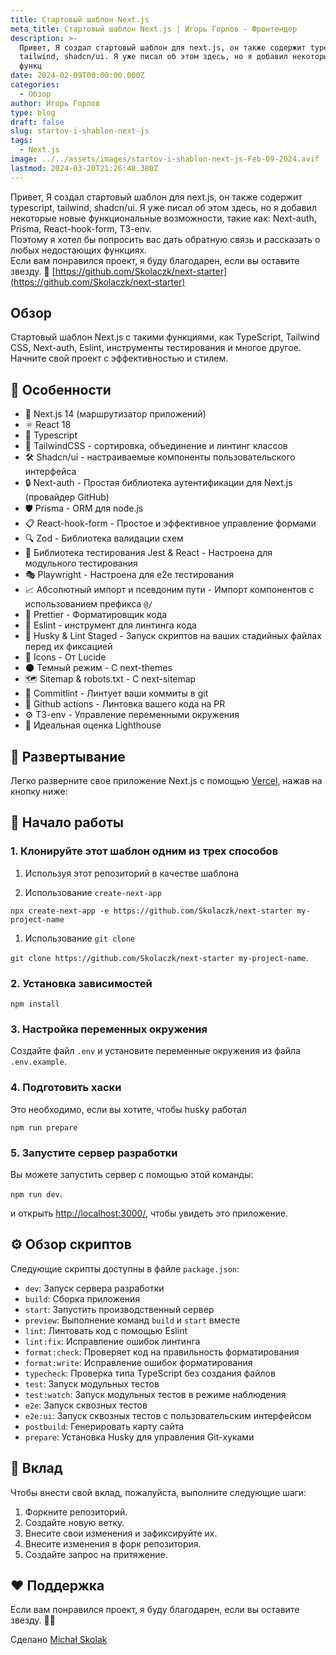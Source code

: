 ```yaml
---
title: Стартовый шаблон Next.js
meta_title: Стартовый шаблон Next.js | Игорь Горлов - Фронтeндер
description: >-
  Привет, Я создал стартовый шаблон для next.js, он также содержит typescript,
  tailwind, shadcn/ui. Я уже писал об этом здесь, но я добавил некоторые новые
  функц
date: 2024-02-09T00:00:00.000Z
categories:
  - Обзор
author: Игорь Горлов
type: blog
draft: false
slug: startov-i-shablon-next-js
tags:
  - Next.js
image: ../../assets/images/startov-i-shablon-next-js-Feb-09-2024.avif
lastmod: 2024-03-20T21:26:48.380Z
---
```


Привет,
Я создал стартовый шаблон для next.js, он также содержит typescript, tailwind, shadcn/ui. Я уже писал об этом здесь, но я добавил некоторые новые функциональные возможности, такие как: Next-auth, Prisma, React-hook-form, T3-env.  
Поэтому я хотел бы попросить вас дать обратную связь и рассказать о любых недостающих функциях.  
Если вам понравился проект, я буду благодарен, если вы оставите звезду. 🌟
[https://github.com/Skolaczk/next-starter](https://github.com/Skolaczk/next-starter)

## [](#overview)Обзор

Стартовый шаблон Next.js с такими функциями, как TypeScript, Tailwind CSS, Next-auth, Eslint, инструменты тестирования и многое другое. Начните свой проект с эффективностью и стилем.

## [](#features)🎉 Особенности

- 🚀 Next.js 14 (маршрутизатор приложений)
- ⚛️ React 18
- 📘 Typescript
- 🎨 TailwindCSS - сортировка, объединение и линтинг классов
- 🛠️ Shadcn/ui - настраиваемые компоненты пользовательского интерфейса
- 🔒 Next-auth - Простая библиотека аутентификации для Next.js (провайдер GitHub)
- 🛡️ Prisma - ORM для node.js
- 📋 React-hook-form - Простое и эффективное управление формами
- 🔍 Zod - Библиотека валидации схем
- 🧪 Библиотека тестирования Jest & React - Настроена для модульного тестирования
- 🎭 Playwright - Настроена для e2e тестирования
- 📈 Абсолютный импорт и псевдоним пути - Импорт компонентов с использованием префикса `@/`
- 💅 Prettier - Форматировщик кода
- 🧹 Eslint - инструмент для линтинга кода
- 🐶 Husky & Lint Staged - Запуск скриптов на ваших стадийных файлах перед их фиксацией
- 🔹 Icons - От Lucide
- 🌑 Темный режим - С next-themes
- 🗺️ Sitemap & robots.txt - С next-sitemap
- 📝 Commitlint - Линтует ваши коммиты в git
- 🤖 Github actions - Линтовка вашего кода на PR
- ⚙️ T3-env - Управление переменными окружения
- 💯 Идеальная оценка Lighthouse

## [](#deployment)🚀 Развертывание

Легко разверните свое приложение Next.js с помощью [Vercel](https://vercel.com/), нажав на кнопку ниже:

## [](#getting-started)🎯 Начало работы

### [](#1-clone-this-template-in-one-of-three-ways)1. Клонируйте этот шаблон одним из трех способов

1. Используя этот репозиторий в качестве шаблона

1. Использование `create-next-app`

`npx create-next-app -e https://github.com/Skolaczk/next-starter my-project-name`

1. Использование `git clone`

`git clone https://github.com/Skolaczk/next-starter my-project-name`.

### [](#2-install-dependencies)2. Установка зависимостей

`npm install`

### [](#3-set-up-environment-variables)3. Настройка переменных окружения

Создайте файл `.env` и установите переменные окружения из файла `.env.example`.

### [](#4-prepare-husky)4. Подготовить хаски

Это необходимо, если вы хотите, чтобы husky работал

`npm run prepare`

### [](#5-run-the-dev-server)5. Запустите сервер разработки

Вы можете запустить сервер с помощью этой команды:

`npm run dev`.

и открыть [http://localhost:3000/](http://localhost:3000/), чтобы увидеть это приложение.

## [](#scripts-overview)⚙️ Обзор скриптов

Следующие скрипты доступны в файле `package.json`:

- `dev`: Запуск сервера разработки
- `build`: Сборка приложения
- `start`: Запустить производственный сервер
- `preview`: Выполнение команд `build` и `start` вместе
- `lint`: Линтовать код с помощью Eslint
- `lint:fix`: Исправление ошибок линтинга
- `format:check`: Проверяет код на правильность форматирования
- `format:write`: Исправление ошибок форматирования
- `typecheck`: Проверка типа TypeScript без создания файлов
- `test`: Запуск модульных тестов
- `test:watch`: Запуск модульных тестов в режиме наблюдения
- `e2e`: Запуск сквозных тестов
- `e2e:ui`: Запуск сквозных тестов с пользовательским интерфейсом
- `postbuild`: Генерировать карту сайта
- `prepare`: Установка Husky для управления Git-хуками

## [](#contribution)🤝 Вклад

Чтобы внести свой вклад, пожалуйста, выполните следующие шаги:

1. Форкните репозиторий.
2. Создайте новую ветку.
3. Внесите свои изменения и зафиксируйте их.
4. Внесите изменения в форк репозитория.
5. Создайте запрос на притяжение.

## [](#support)❤️ Поддержка

Если вам понравился проект, я буду благодарен, если вы оставите звезду. 🌟😊

Сделано [Michał Skolak](https://michalskolak.netlify.app/)
